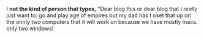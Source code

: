I **not the kind of person that types,**
"Dear blog this or dear blog that I _really_ just  want to:
go and play age of empires but my dad has t oset that up on the onnly two computers that it will work on because we have mostly macs.
only two windows!
